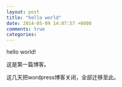 ```yaml
---
layout: post
title: "hello world"
date: 2014-05-09 14:07:57 +0800
comments: true
categories: 
---
```


hello world!

这是第一篇博客。

这几天把wordpress博客关闭，全部迁移至此。